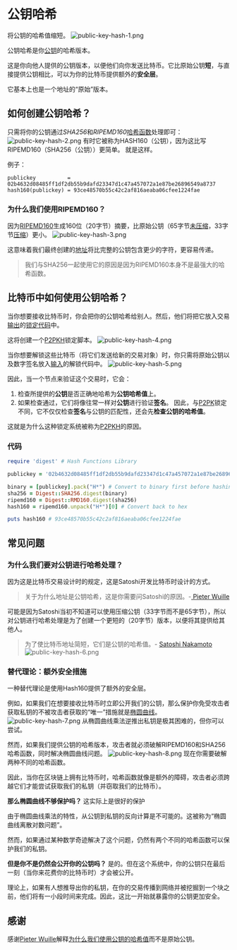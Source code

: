 # 公钥哈希
将公钥的哈希值缩短。
![public-key-hash-1.png](img/public-key-hash-1%20(1).png)

公钥哈希是你[公钥](../Public%20Key.md)的哈希版本。

这是你向他人提供的公钥版本，以便他们向你发送比特币。它比原始公钥**短**，与直接提供公钥相比，可以为你的比特币提供额外的**安全层**。

它基本上也是一个地址的“原始”版本。

## 如何创建公钥哈希？
只需将你的公钥通过*SHA256*和*RIPEMD160*[哈希函数](../../../Other/Hash%20Function/Hash%20Function.md)处理即可：
![public-key-hash-2.png](img/public-key-hash-2%20(1).png)
有时它被称为HASH160（公钥），因为这比写RIPEMD160（SHA256（公钥））更简单。
就是这样。

例子：
```
publickey          = 02b4632d08485ff1df2db55b9dafd23347d1c47a457072a1e87be26896549a8737
hash160(publickey) = 93ce48570b55c42c2af816aeaba06cfee1224fae
```
### 为什么我们使用RIPEMD160？

因为[RIPEMD160](https://en.wikipedia.org/wiki/RIPEMD)生成160位（20字节）摘要，比原始公钥（65字节[未压缩](../Public%20Key.md)，33字节[压缩](../Public%20Key.md)）更小。
![public-key-hash-3.png](img/public-key-hash-3%20(1).png)

这意味着我们最终创建的[地址](../../../Keys/Address/Address.md)将比完整的公钥包含更少的字符，更容易传递。

>我们与SHA256一起使用它的原因是因为RIPEMD160本身不是最强大的哈希函数。

## 比特币中如何使用公钥哈希？
当你想要接收比特币时，你会把你的公钥哈希给别人。然后，他们将把它放入交易[输出](../../../Transaction/Transaction%20Data/output/output.md)的[锁定代码](../../../Transaction/Transaction%20Data/output/scriptPubKey/scriptPubKey.md)中。

这将创建一个[P2PKH](../../../Script/P2PKH/P2PKH.md)锁定脚本。
![public-key-hash-4.png](img/public-key-hash-4%20(1).png)

当你想要解锁这些比特币（将它们发送给新的交易对象）时，你只需将原始公钥以及数字签名放入[输入](../../../Transaction/Transaction%20Data/Input/input.md)的解锁代码中。
![public-key-hash-5.png](img/public-key-hash-5%20(1).png)

因此，当一个节点来验证这个交易时，它会：

1. 检查所提供的**公钥**是否正确地哈希为**公钥哈希值**上。
2. 如果检查通过，它们将像往常一样对**公钥**进行验证**签名**。
因此，与[P2PK](../../../Script/P2PK/P2PK.md)锁定不同，它不仅仅检查**签名**与公钥的匹配性，还会先**检查公钥的哈希值**。

这就是为什么这种锁定系统被称为[P2PKH](../../../Script/P2PKH/P2PKH.md)的原因。

### 代码
```ruby
require 'digest' # Hash Functions Library

publickey = '02b4632d08485ff1df2db55b9dafd23347d1c47a457072a1e87be26896549a8737'

binary = [publickey].pack("H*") # Convert to binary first before hashing
sha256 = Digest::SHA256.digest(binary)
ripemd160 = Digest::RMD160.digest(sha256)
hash160 = ripemd160.unpack("H*")[0] # Convert back to hex

puts hash160 # 93ce48570b55c42c2af816aeaba06cfee1224fae
```

## 常见问题
### 为什么我们要对公钥进行哈希处理？

因为这是比特币交易设计时的规定，这是Satoshi开发比特币时设计的方式。

>关于为什么地址是公钥哈希，这是你需要问Satoshi的原因。-[ Pieter Wuille](https://bitcoin.stackexchange.com/a/72201/24926)

可能是因为Satoshi当初不知道可以使用压缩公钥（33字节而不是65字节），所以对公钥进行哈希处理是为了创建一个更短的（20字节）版本，以便将其提供给其他人。

>为了使比特币地址简短，它们是公钥的哈希值。- [Satoshi Nakamoto](https://satoshi.nakamotoinstitute.org/posts/bitcointalk/threads/134/#7)
![public-key-hash-6.png](img/public-key-hash-6%20(1).png)

### 替代理论：额外安全措施
一种替代理论是使用Hash160提供了额外的安全层。

例如，如果我们在想要接收比特币时立即公开我们的公钥，那么保护你免受攻击者获取私钥的不被攻击者获取的“唯一”措施就是[椭圆曲线](../../ECDSA/ECDSA.md)。
![public-key-hash-7.png](img/public-key-hash-7%20(1).png)
从椭圆曲线乘法逆推出私钥是极其困难的，但你可以尝试。

然而，如果我们提供公钥的哈希版本，攻击者就必须破解RIPEMD160和SHA256哈希函数，同时解决椭圆曲线问题。
![public-key-hash-8.png](img/public-key-hash-8%20(1).png)
现在你需要破解两种不同的哈希函数。

因此，当你在区块链上拥有比特币时，哈希函数就像是额外的障碍，攻击者必须跨越它们才能尝试获取我们的私钥（并窃取我们的比特币）。

**那么椭圆曲线不够保护吗？**
这实际上是很好的保护

由于椭圆曲线乘法的特性，从公钥到私钥的反向计算是不可能的。这被称为“椭圆曲线离散对数问题”。

然而，如果通过某种数学奇迹解决了这个问题，仍然有两个不同的哈希函数可以保护我们的私钥。

**但是你不是仍然会公开你的公钥吗？**
是的。但在这个系统中，你的公钥只在最后一刻（当你来花费你的比特币时）才会被公开。

理论上，如果有人想推导出你的私钥，在你的交易传播到网络并被挖掘到一个块之前，他们将有一小段时间来完成。因此，这比一开始就暴露你的公钥更加安全。

## 感谢
感谢[Pieter Wuille](https://twitter.com/pwuille)解释[为什么我们使用公钥的哈希值](https://bitcoin.stackexchange.com/a/72201/24926)而不是原始公钥。